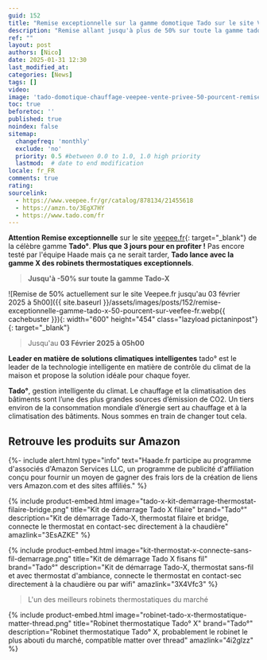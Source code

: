 ```yaml
---
guid: 152
title: "Remise exceptionnelle sur la gamme domotique Tado sur le site Veepee"
description: "Remise allant jusqu'à plus de 50% sur toute la gamme tado X sur le site veepee, vente privée jusqu'au 03/02/2025 à 5 h du matin"
ref: ""
layout: post
authors: [Nico]
date: 2025-01-31 12:30
last_modified_at: 
categories: [News]
tags: []
video: 
image: 'tado-domotique-chauffage-veepee-vente-privee-50-pourcent-remise.png'
toc: true
beforetoc: ''
published: true
noindex: false
sitemap:
  changefreq: 'monthly'
  exclude: 'no'
  priority: 0.5 #between 0.0 to 1.0, 1.0 high priority
  lastmod:  # date to end modification
locale: fr_FR
comments: true
rating:  
sourcelink:
  - https://www.veepee.fr/gr/catalog/878134/21455618
  - https://amzn.to/3EgX7HY
  - https://www.tado.com/fr
---
```


**Attention Remise exceptionnelle** sur le site [veepee.fr](https://www.veepee.fr/gr/catalog/878134/21455618){: target="_blank"} de la célèbre gamme **Tado°**. **Plus que 3 jours pour en profiter !** Pas encore testé par l'équipe Haade mais ça ne serait tarder, **Tado lance avec la gamme X des robinets thermostatiques exceptionnels**.

> **Jusqu'à -50% sur toute la gamme Tado-X**

![Remise de 50% actuellement sur le site Veepee.fr jusqu'au 03 février 2025 à 5h00]({{ site.baseurl }}/assets/images/posts/152/remise-exceptionnelle-gamme-tado-x-50-pourcent-sur-veefee-fr.webp{{ cachebuster }}){: width="600" height="454" class="lazyload pictaninpost"}{: target="_blank"}

> Jusqu'au **03 Février 2025 à 05h00**

**Leader en matière de solutions climatiques intelligentes**
tado° est le leader de la technologie intelligente en matière de contrôle du climat de la maison et propose la solution idéale pour chaque foyer.

**Tado°**, gestion intelligente du climat. Le chauffage et la climatisation des bâtiments sont l’une des plus grandes sources d’émission de CO2. Un tiers environ de la consommation mondiale d’énergie sert au chauffage et à la climatisation des bâtiments. Nous sommes en train de changer tout cela.

## Retrouve les produits sur Amazon

{%- include alert.html type="info" text="Haade.fr participe au programme d'associés d'Amazon Services LLC, un programme de publicité d'affiliation conçu pour fournir un moyen de gagner des frais lors de la création de liens vers Amazon.com et des sites affiliés." %}

{% include product-embed.html image="tado-x-kit-demarrage-thermostat-filaire-bridge.png" title="Kit de démarrage Tado X filaire" brand="Tado°" description="Kit de démarrage Tado-X, thermostat filaire et bridge, connecte le thermostat en contact-sec directement à la chaudière" amazlink="3EsAZKE" %}

{% include product-embed.html image="kit-thermostat-x-connecte-sans-fil-demarrage.png" title="Kit de démarrage Tado X fisans fil" brand="Tado°" description="Kit de démarrage Tado-X, thermostat sans-fil et avec thermostat d'ambiance, connecte le thermostat en contact-sec directement à la chaudière ou par wifi" amazlink="3X4Vfc3" %}

> L'un des meilleurs robinets thermostatiques du marché

{% include product-embed.html image="robinet-tado-x-thermostatique-matter-thread.png" title="Robinet thermostatique Tado° X" brand="Tado°" description="Robinet thermostatique Tado° X, probablement le robinet le plus abouti du marché, compatible matter over thread" amazlink="4i2glzz" %}



